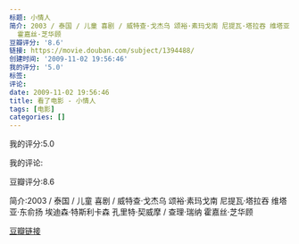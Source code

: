 ```yaml
---
标题: 小情人
简介: 2003 / 泰国 / 儿童 喜剧 / 威特查·戈杰乌 颂裕·素玛戈南 尼提瓦·塔拉吞 维塔亚·东俞扬 埃迪森·特斯利卡森 孔里特·契威摩 / 查理·瑞纳
  霍嘉丝·芝华顾
豆瓣评分: '8.6'
链接: https://movie.douban.com/subject/1394488/
创建时间: '2009-11-02 19:56:46'
我的评分: '5.0'
标签:
评论:
date: 2009-11-02 19:56:46
title: 看了电影 - 小情人
tags: [电影]
categories: []
---
```


我的评分:5.0

我的评论:

豆瓣评分:8.6

简介:2003 / 泰国 / 儿童 喜剧 / 威特查·戈杰乌 颂裕·素玛戈南 尼提瓦·塔拉吞 维塔亚·东俞扬 埃迪森·特斯利卡森 孔里特·契威摩 / 查理·瑞纳 霍嘉丝·芝华顾

[豆瓣链接](https://movie.douban.com/subject/1394488/)

